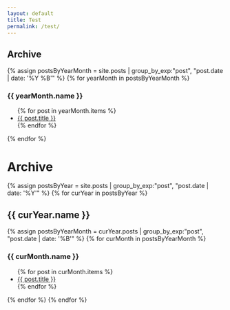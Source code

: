 ```yaml
---
layout: default
title: Test
permalink: /test/
---
```


<!--div>
<h1>Now{{ "now" | date: "%Y-%m-%d" }}</h1>

{% for post in site.posts  %}
    {% capture this_year %}{{ post.date | date: "%Y" }}{% endcapture %}
    {% capture this_month %}{{ post.date | date: "%B" }}{% endcapture %}
    {% capture next_year %}{{ post.previous.date | date: "%Y" }}{% endcapture %}
    {% capture next_month %}{{ post.previous.date | date: "%B" }}{% endcapture %}

<h3>Post Date: {{post.date}}</h3>
<p>{{ post.title }}</p>
<p>Previous Date: {{post.previous.date}}</p>
<ul>
  <li>Month: {{ post.date | date: "%B" }}</li>
  <li>Day: {{ post.date | date: "%d" }}</li>
  <li> --current-- </li>
  <li>{{ this_year }}</li>
  <li>{{ this_month }}</li>
  <li> --next-- </li>
  <li>{{ next_year }}</li>
  <li>{{ next_month }}</li>
</ul>
  
{% endfor %}

</div-->


<h2>Archive</h2>
{% assign postsByYearMonth = site.posts | group_by_exp:"post", "post.date | date: '%Y %B'"  %}
{% for yearMonth in postsByYearMonth %}
<h3>{{ yearMonth.name }}</h3>
<ul>
{% for post in yearMonth.items %}
  <li><a href="{{ post.url }}">{{ post.title }}</a></li>
{% endfor %}
</ul>
{% endfor %}


<h1>Archive</h1>
{% assign postsByYear = site.posts | group_by_exp:"post", "post.date | date: '%Y'"  %}
{% for curYear in postsByYear %}
<h2 id="{{ this_year }}-ref">{{ curYear.name }}</h2>
{% assign postsByYearMonth = curYear.posts | group_by_exp:"post", "post.date | date: '%B'"  %}
{% for curMonth in postsByYearMonth %}
<h3>{{ curMonth.name }}</h3>
<ul>
{% for post in curMonth.items %}
  <li><a href="{{ post.url }}">{{ post.title }}</a></li>
{% endfor %}
</ul>
{% endfor %}
{% endfor %}